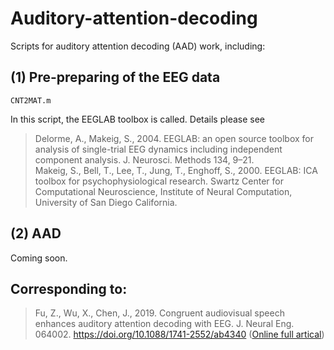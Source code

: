 # Auditory-attention-decoding
Scripts for auditory attention decoding (AAD) work, including:

## (1) Pre-preparing of the EEG data  
`CNT2MAT.m`

In this script, the EEGLAB toolbox is called. Details please see  
>Delorme, A., Makeig, S., 2004. EEGLAB: an open source toolbox for analysis of single-trial EEG dynamics including independent component analysis. J. Neurosci. Methods 134, 9–21.  
>Makeig, S., Bell, T., Lee, T., Jung, T., Enghoff, S., 2000. EEGLAB: ICA toolbox for psychophysiological research. Swartz Center for Computational Neuroscience, Institute of Neural Computation, University of San Diego California.

## (2) AAD  
Coming soon.  


## Corresponding to: 
>Fu, Z., Wu, X., Chen, J., 2019. Congruent audiovisual speech enhances auditory attention decoding with EEG. J. Neural Eng. 064002. https://doi.org/10.1088/1741-2552/ab4340 ([Online full artical](https://iopscience.iop.org/article/10.1088/1741-2552/ab4340))
